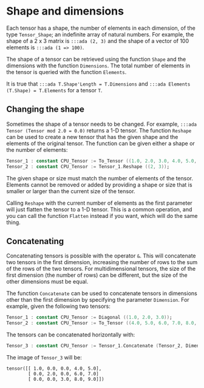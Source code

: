 # Shape and dimensions

Each tensor has a shape, the number of elements in each dimension,
of the type `Tensor_Shape`; an indefinite array of natural numbers.
For example, the shape of a 2 x 3 matrix is `:::ada (2, 3)` and the shape
of a vector of 100 elements is `:::ada (1 => 100)`.

The shape of a tensor can be retrieved using the function `Shape` and
the dimensions with the function `Dimensions`. The total number of
elements in the tensor is queried with the function `Elements`.

It is true that `:::ada T.Shape'Length = T.Dimensions` and
`:::ada Elements (T.Shape) = T.Elements` for a tensor `T`.

## Changing the shape

Sometimes the shape of a tensor needs to be changed.
For example, `:::ada Tensor (Tensor mod 2.0 = 0.0)` returns a 1-D tensor.
The function `Reshape` can be used to create a new tensor that has the given
shape and the elements of the original tensor. The function can be given
either a shape or the number of elements:

```ada
Tensor_1 : constant CPU_Tensor := To_Tensor ((1.0, 2.0, 3.0, 4.0, 5.0, 6.0));
Tensor_2 : constant CPU_Tensor := Tensor_1.Reshape ((2, 3));
```

The given shape or size must match the number of elements of the tensor.
Elements cannot be removed or added by providing a shape or size that is
smaller or larger than the current size of the tensor.

Calling `Reshape` with the current number of elements as the first parameter
will just flatten the tensor to a 1-D tensor. This is a common operation, and
you can call the function `Flatten` instead if you want, which will do the
same thing.

## Concatenating

Concatenating tensors is possible with the operator `&`. This will concatenate
two tensors in the first dimension, increasing the number of rows to the sum of
the rows of the two tensors. For multidimensional tensors, the size of the first
dimension (the number of rows) can be different, but the size of the other
dimensions must be equal.

The function `Concatenate` can be used to concatenate tensors in dimensions
other than the first dimension by specifying the parameter `Dimension`.
For example, given the following two tensors:

```ada
Tensor_1 : constant CPU_Tensor := Diagonal ((1.0, 2.0, 3.0));
Tensor_2 : constant CPU_Tensor := To_Tensor ((4.0, 5.0, 6.0, 7.0, 8.0, 9.0), (3, 2));
```

The tensors can be concatenated horizontally with:

```ada
Tensor_3 : constant CPU_Tensor := Tensor_1.Concatenate (Tensor_2, Dimension => 2);
```

The image of `Tensor_3` will be:

```
tensor([[ 1.0, 0.0, 0.0, 4.0, 5.0],
        [ 0.0, 2.0, 0.0, 6.0, 7.0]
        [ 0.0, 0.0, 3.0, 8.0, 9.0]])
```
